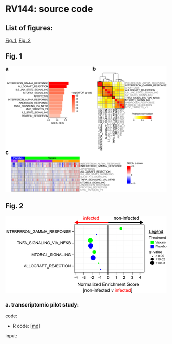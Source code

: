 # RV144: source code #

## List of figures:
 
[Fig. 1](#markdown-header-fig-1), [Fig. 2](#markdown-header-fig-2)

## Fig. 1
![Fig. 1](figure/20150201_RV144pilot.Fig1.png)

## Fig. 2
![Fig. 2](figure/20150201_RV144pilot.Fig2.png)

### a. transcriptomic pilot study:
code:  
- R code: [[md]](code/20160509_RV144pilot.preprocessing.code.md)  

input:  
